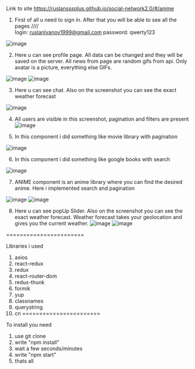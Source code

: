 Link to site
https://ruslansssplus.github.io/social-network2.0/#/anime

1) First of all u need to sign in. After that you will be able to see all the pages ////  
login: ruslanlyanov1999@gmail.com
password: qwerty123

![image](https://user-images.githubusercontent.com/88615370/158442955-e13d8540-5a9c-4831-bfc1-3b9b33bbe98a.png)

2) Here u can see profile page. All data can be changed and they will be saved on the server.
   All news from page are random gifs from api.
   Only avatar is a picture, everything else GIFs.
   
![image](https://user-images.githubusercontent.com/88615370/158443222-24ea6877-6d12-4447-a7d3-da9a86a99ccd.png)
![image](https://user-images.githubusercontent.com/88615370/158443323-39edb97d-b83e-4389-9489-2d2f1953d6e9.png)


3) Here u can see chat. Also on the screenshot you can see the exact weather forecast

![image](https://user-images.githubusercontent.com/88615370/158443556-6de3cf28-9592-454f-a004-68fe2f2bdb1c.png)

4) All users are visible in this screenshot, pagination and filters are present
![image](https://user-images.githubusercontent.com/88615370/158443630-9841a1a3-eef2-4365-a5d1-368eaa0b48c6.png)

5) In this component i did something like movie library with pagination 

![image](https://user-images.githubusercontent.com/88615370/158443684-6610c39a-dded-4781-b4b4-14763c77ba42.png)

6) In this component i did something like google books with search

![image](https://user-images.githubusercontent.com/88615370/158443735-5b22a4ca-63e1-47df-9050-6baa3b5f7cc3.png)

7) ANIME component is an anime library where you can find the desired anime. Here i implemented search and pagination

![image](https://user-images.githubusercontent.com/88615370/158443784-49ee05d3-d5e9-477a-9924-937344fb8bde.png)
![image](https://user-images.githubusercontent.com/88615370/158443850-52d68ab3-0359-4bd8-82cd-45922878fac2.png)

8) Here u can see popUp Slider. Also on the screenshot you can see the exact weather forecast. Weather forecast takes your geolocation and gives you the current weather.
![image](https://user-images.githubusercontent.com/88615370/158444304-48a5bd05-ffca-448f-ba8c-068cd7828c71.png)
![image](https://user-images.githubusercontent.com/88615370/158444342-7b326233-c68a-48be-b33c-3b9cfbe71e7c.png)


=======================

Libraries i used
1) axios
2) react-redux
3) redux
4) react-router-dom
5) redux-thunk
6) formik
7) yup
8) classnames
9) querystring
10) cn
=======================

To install you need 
1) use git clone
2) write "npm install"
3) wait a few seconds/minutes
4) write "npm start"
5) thats all
